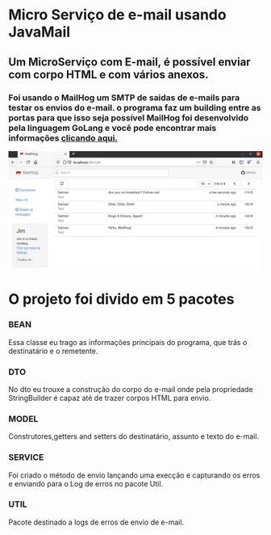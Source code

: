 # Micro Serviço de e-mail usando JavaMail
<h2>Um MicroServiço com E-mail, é possível enviar com corpo HTML e com vários anexos.</h2>

<h3>Foi usando o MailHog um SMTP de saidas de e-mails para testar os envios do e-mail. o programa faz um building entre as portas para que isso seja possível
MailHog foi desenvolvido pela linguagem GoLang e você pode encontrar mais informações <a href="https://github.com/mailhog/MailHog">clicando aqui.</a></h3

<div><img src="https://github.com/B4rry4ll3n/microservicojava/blob/master/MailHog-Web-UI-Quicklook.png" alt="figura-mailhog"></div>

<div>
<h1>O projeto foi divido em 5 pacotes</h2>
<h3>BEAN</h3>
<p>Essa classe eu trago as informações principais do programa, que trás o destinatário e o remetente.
</p>

<h3>DTO</h3>

</p><p>No dto eu trouxe a construção do corpo do e-mail onde pela propriedade StringBuilder é capaz até de trazer corpos HTML para envio.
<h3>MODEL</h3>
<p>Construtores,getters and setters do destinatário, assunto e texto do e-mail. </p>
<h3>SERVICE</h3>
<p>Foi criado o método de envio lançando uma execção e capturando os erros e enviando para o Log de erros no pacote Util.</p>
<h3>UTIL</h3>
<p>Pacote destinado a logs de erros de envio de e-mail.</p>
</div>
